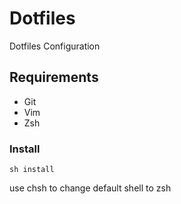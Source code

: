# Dotfiles

Dotfiles Configuration

## Requirements

* Git
* Vim
* Zsh

### Install

```shell
sh install
```

use chsh to change default shell to zsh

